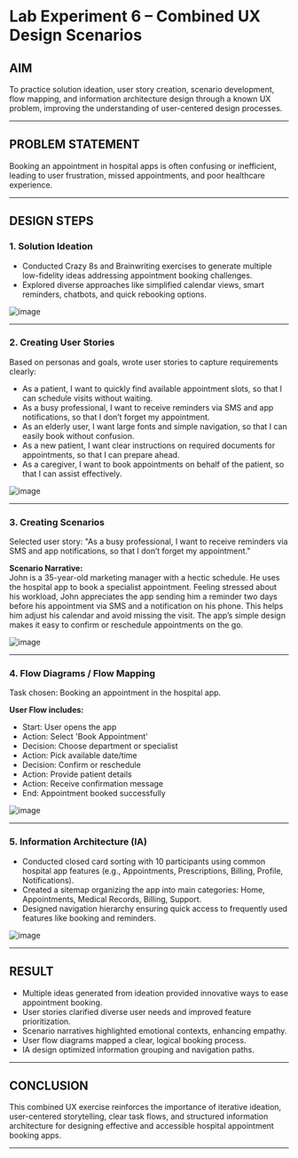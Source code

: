 # Lab Experiment 6 – Combined UX Design Scenarios

## AIM  
To practice solution ideation, user story creation, scenario development, flow mapping, and information architecture design through a known UX problem, improving the understanding of user-centered design processes.

---

## PROBLEM STATEMENT  
Booking an appointment in hospital apps is often confusing or inefficient, leading to user frustration, missed appointments, and poor healthcare experience.

---
  
## DESIGN STEPS  

### 1. Solution Ideation  
- Conducted Crazy 8s and Brainwriting exercises to generate multiple low-fidelity ideas addressing appointment booking challenges.  
- Explored diverse approaches like simplified calendar views, smart reminders, chatbots, and quick rebooking options.

![image](https://github.com/user-attachments/assets/d1862667-4d94-46e9-b1f2-f7c165f2cdea)


---

### 2. Creating User Stories  
Based on personas and goals, wrote user stories to capture requirements clearly:

- As a patient, I want to quickly find available appointment slots, so that I can schedule visits without waiting.  
- As a busy professional, I want to receive reminders via SMS and app notifications, so that I don’t forget my appointment.  
- As an elderly user, I want large fonts and simple navigation, so that I can easily book without confusion.  
- As a new patient, I want clear instructions on required documents for appointments, so that I can prepare ahead.  
- As a caregiver, I want to book appointments on behalf of the patient, so that I can assist effectively.

![image](https://github.com/user-attachments/assets/55fbb907-12eb-4e0e-96b7-19e9e361dd7d)

---

### 3. Creating Scenarios  
Selected user story: "As a busy professional, I want to receive reminders via SMS and app notifications, so that I don’t forget my appointment."

**Scenario Narrative:**  
John is a 35-year-old marketing manager with a hectic schedule. He uses the hospital app to book a specialist appointment. Feeling stressed about his workload, John appreciates the app sending him a reminder two days before his appointment via SMS and a notification on his phone. This helps him adjust his calendar and avoid missing the visit. The app’s simple design makes it easy to confirm or reschedule appointments on the go.

![image](https://github.com/user-attachments/assets/8c703854-07be-4152-b7e8-b3495f2feee3)

---

### 4. Flow Diagrams / Flow Mapping  
Task chosen: Booking an appointment in the hospital app.

**User Flow includes:**  
- Start: User opens the app  
- Action: Select 'Book Appointment'  
- Decision: Choose department or specialist  
- Action: Pick available date/time  
- Decision: Confirm or reschedule  
- Action: Provide patient details  
- Action: Receive confirmation message  
- End: Appointment booked successfully  

![image](https://github.com/user-attachments/assets/4e6f6548-d916-4f1e-b8f8-492de4a48779)


---

### 5. Information Architecture (IA)  
- Conducted closed card sorting with 10 participants using common hospital app features (e.g., Appointments, Prescriptions, Billing, Profile, Notifications).  
- Created a sitemap organizing the app into main categories: Home, Appointments, Medical Records, Billing, Support.  
- Designed navigation hierarchy ensuring quick access to frequently used features like booking and reminders.

![image](https://github.com/user-attachments/assets/5a77488f-2d68-4631-a5a9-ea57638e38d2)


---

## RESULT  
- Multiple ideas generated from ideation provided innovative ways to ease appointment booking.  
- User stories clarified diverse user needs and improved feature prioritization.  
- Scenario narratives highlighted emotional contexts, enhancing empathy.  
- User flow diagrams mapped a clear, logical booking process.  
- IA design optimized information grouping and navigation paths.

---

## CONCLUSION  
This combined UX exercise reinforces the importance of iterative ideation, user-centered storytelling, clear task flows, and structured information architecture for designing effective and accessible hospital appointment booking apps.

---
